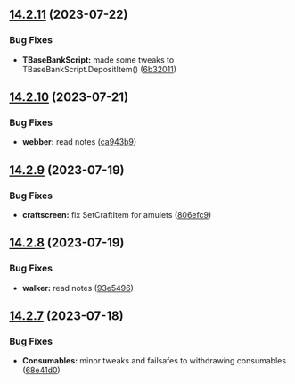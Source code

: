 ## [14.2.11](https://github.com/Torwent/WaspLib/compare/v14.2.10...v14.2.11) (2023-07-22)


### Bug Fixes

* **TBaseBankScript:** made some tweaks to TBaseBankScript.DepositItem() ([6b32011](https://github.com/Torwent/WaspLib/commit/6b32011309c8a906bb8697ec143a24df56de6cb8))



## [14.2.10](https://github.com/Torwent/WaspLib/compare/v14.2.9...v14.2.10) (2023-07-21)


### Bug Fixes

* **webber:** read notes ([ca943b9](https://github.com/Torwent/WaspLib/commit/ca943b92fb13e45df148c828e4aa5b89e9d9a0c7))



## [14.2.9](https://github.com/Torwent/WaspLib/compare/v14.2.8...v14.2.9) (2023-07-19)


### Bug Fixes

* **craftscreen:** fix SetCraftItem for amulets ([806efc9](https://github.com/Torwent/WaspLib/commit/806efc9e65e356a102bd13928a093cd11c6587e9))



## [14.2.8](https://github.com/Torwent/WaspLib/compare/v14.2.7...v14.2.8) (2023-07-19)


### Bug Fixes

* **walker:** read notes ([93e5496](https://github.com/Torwent/WaspLib/commit/93e549642d0cab5373ef2b927126362cf9a306d2))



## [14.2.7](https://github.com/Torwent/WaspLib/compare/v14.2.6...v14.2.7) (2023-07-18)


### Bug Fixes

* **Consumables:** minor tweaks and failsafes to withdrawing consumables ([68e41d0](https://github.com/Torwent/WaspLib/commit/68e41d02ada4cd71b8a6cb6052b31c5bd848ec5c))



